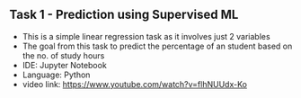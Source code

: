 ## Task 1 - Prediction using Supervised ML
- This is a simple linear regression task as it involves just 2 variables
- The goal from this task to predict the percentage of an student based on the no. of study hours
- IDE: Jupyter Notebook
- Language: Python
- video link: https://www.youtube.com/watch?v=flhNUUdx-Ko
